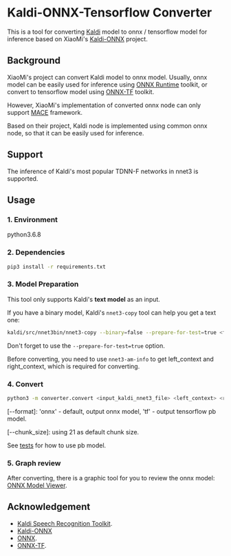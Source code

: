 # Kaldi-ONNX-Tensorflow Converter

This is a tool for converting [Kaldi](https://github.com/kaldi-asr/kaldi) model to onnx / tensorflow model for inference based on XiaoMi's [Kaldi-ONNX](https://github.com/XiaoMi/kaldi-onnx) project.

## Background

XiaoMi's project can convert Kaldi model to onnx model. Usually, onnx model can be easily used for inference using [ONNX Runtime](https://github.com/Microsoft/onnxruntime) toolkit, or convert to tensorflow model using [ONNX-TF](https://github.com/onnx/onnx-tensorflow) toolkit.

However, XiaoMi's implementation of converted onnx node can only support [MACE](https://github.com/XiaoMi/mace) framework.

Based on their project, Kaldi node is implemented using common onnx node, so that it can be easily used for inference.

## Support

The inference of Kaldi's most popular TDNN-F networks in nnet3 is supported.

## Usage

### 1. Environment

python3.6.8

### 2. Dependencies

```sh
pip3 install -r requirements.txt
```

### 3. Model Preparation

This tool only supports Kaldi's **text model** as an input.

If you have a binary model, Kaldi's `nnet3-copy` tool can help you get a text one:

```sh
kaldi/src/nnet3bin/nnet3-copy --binary=false --prepare-for-test=true <final.mdl> <final.txt>
```

Don't forget to use the `--prepare-for-test=true` option.

Before converting, you need to use `nnet3-am-info` to get left_context and right_context,
which is required for converting.

### 4. Convert

```sh
python3 -m converter.convert <input_kaldi_nnet3_file> <left_context> <right_context> <out_model_file> [--format <format>] [--chunk_size <chunk_size>]
```

[--format]: 'onnx' - default, output onnx model, 'tf' - output tensorflow pb model.

[--chunk_size]: using 21 as default chunk size.

See [tests](tests/tests.py) for how to use pb model.

### 5. Graph review

After converting, there is a graphic tool for you to review the onnx model: [ONNX Model Viewer](https://lutzroeder.github.io/netron/).

## Acknowledgement

* [Kaldi Speech Recognition Toolkit](https://github.com/kaldi-asr/kaldi).
* [Kaldi-ONNX](https://github.com/XiaoMi/kaldi-onnx)
* [ONNX](https://github.com/onnx/onnx).
* [ONNX-TF](https://github.com/onnx/onnx-tensorflow).
